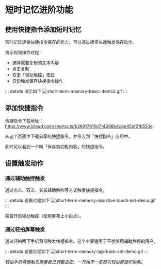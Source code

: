 # 短时记忆进阶功能

## 使用快捷指令添加短时记忆

短时记忆提供快捷指令保存的能力，可以通过捷径快速触发保存动作。

演示视频操作过程：
- 选择需要复制的文本内容
- 点击复制
- 双击「辅助触控」按钮
- 自动触发保存快捷指令操作

::: details 演示如下
![short-term-memory-basic-demo2.gif](/images/short-term-memory/short-term-memory-basic-demo2.gif)
:::

## 添加快捷指令
快捷指令下载地址：https://www.icloud.com/shortcuts/b26617615d714266b4c8e45bf3fb553e

从这个页面中下载分享的快捷指令，并导入到「快捷指令」应用中。

此时可以看到一个叫「保存剪切板内容」的快捷指令。

## 设置触发动作

### 通过辅助触控触发

通过点击、双击、长按辅助触控等方式触发快捷指令。

::: details 设置过程如下
![short-term-memory-assistive-touch-set-demo.gif](/images/short-term-memory/short-term-memory-assistive-touch-set-demo.gif)
:::

需要开启辅助触控（使用屏幕上小白点）。

### 通过轻拍屏幕触发

通过轻拍两下手机背部触发快捷指令。这个主要适用于不想使用辅助触控的用户。

::: details 设置过程如下
![short-term-memory-tap-back-set-demo.gif](/images/short-term-memory/short-term-memory-tap-back-set-demo.gif)
:::

*轻拍手机背面触发需要自己调整适应，一开始不一定每次轻拍都能识别到。*

